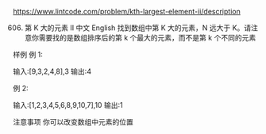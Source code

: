 https://www.lintcode.com/problem/kth-largest-element-ii/description

606. 第 K 大的元素 II
     中文 English
     找到数组中第 K 大的元素，N 远大于 K。请注意你需要找的是数组排序后的第 k 个最大的元素，而不是第 k 个不同的元素

样例
例 1:

输入:[9,3,2,4,8],3
输出:4

例 2:

输入:[1,2,3,4,5,6,8,9,10,7],10
输出:1

注意事项
你可以改变数组中元素的位置
